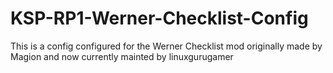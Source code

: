 # KSP-RP1-Werner-Checklist-Config
This is a config configured for the Werner Checklist mod originally made by Magion and now currently mainted by linuxgurugamer
